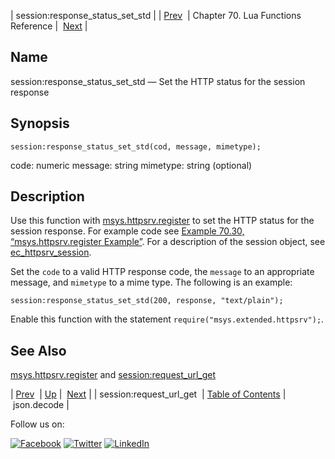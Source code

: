| session:response_status_set_std |
| [Prev](lua.ref.session_request_url_get.php)  | Chapter 70. Lua Functions Reference |  [Next](lua.ref.json.decode.php) |

<a name="lua.ref.session_response_status_set_std"></a>
## Name

session:response_status_set_std — Set the HTTP status for the session response

<a name="idp16474752"></a>
## Synopsis

`session:response_status_set_std(cod, message, mimetype);`

code: numeric
message: string
mimetype: string (optional)

<a name="idp16477088"></a>
## Description

Use this function with [msys.httpsrv.register](lua.ref.msys.httpsrv.register.php "msys.httpsrv.register") to set the HTTP status for the session response. For example code see [Example 70.30, “msys.httpsrv.register Example”](lua.ref.msys.httpsrv.register.php#lua.ref.msys.httpsrv.register.example "Example 70.30. msys.httpsrv.register Example"). For a description of the session object, see [ec_httpsrv_session](https://support.messagesystems.com/docs/web-c-api/structs.ec_httpsrv_session.php).

Set the `code` to a valid HTTP response code, the `message` to an appropriate message, and `mimetype` to a mime type. The following is an example:

`session:response_status_set_std(200, response, "text/plain");`

Enable this function with the statement `require("msys.extended.httpsrv");`.

<a name="idp16484304"></a>
## See Also

[msys.httpsrv.register](lua.ref.msys.httpsrv.register.php "msys.httpsrv.register") and [session:request_url_get](lua.ref.session_request_url_get.php "session:request_url_get")

| [Prev](lua.ref.session_request_url_get.php)  | [Up](lua.function.details.php) |  [Next](lua.ref.json.decode.php) |
| session:request_url_get  | [Table of Contents](index.php) |  json.decode |

Follow us on:

[![Facebook](https://support.messagesystems.com/images/icon-facebook.png)](http://www.facebook.com/messagesystems) [![Twitter](https://support.messagesystems.com/images/icon-twitter.png)](http://twitter.com/#!/MessageSystems) [![LinkedIn](https://support.messagesystems.com/images/icon-linkedin.png)](http://www.linkedin.com/company/message-systems)